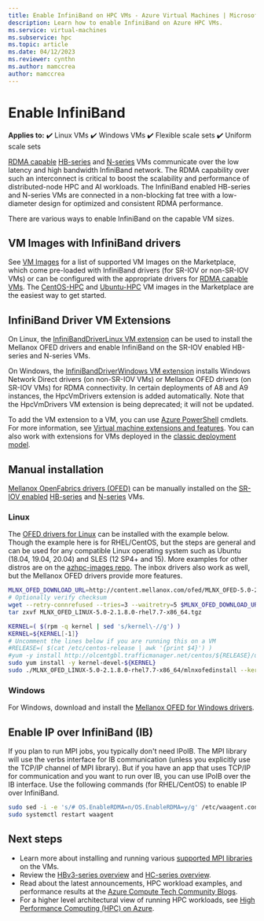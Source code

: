 ```yaml
---
title: Enable InfiniBand on HPC VMs - Azure Virtual Machines | Microsoft Docs
description: Learn how to enable InfiniBand on Azure HPC VMs. 
ms.service: virtual-machines
ms.subservice: hpc
ms.topic: article
ms.date: 04/12/2023
ms.reviewer: cynthn
ms.author: mamccrea
author: mamccrea
---
```


# Enable InfiniBand

**Applies to:** :heavy_check_mark: Linux VMs :heavy_check_mark: Windows VMs :heavy_check_mark: Flexible scale sets :heavy_check_mark: Uniform scale sets

[RDMA capable](../sizes-hpc.md#rdma-capable-instances) [HB-series](../sizes-hpc.md) and [N-series](../sizes-gpu.md) VMs communicate over the low latency and high bandwidth InfiniBand network. The RDMA capability over such an interconnect is critical to boost the scalability and performance of distributed-node HPC and AI workloads. The InfiniBand enabled HB-series and N-series VMs are connected in a non-blocking fat tree with a low-diameter design for optimized and consistent RDMA performance.

There are various ways to enable InfiniBand on the capable VM sizes.

## VM Images with InfiniBand drivers

See [VM Images](../configure.md#vm-images) for a list of supported VM Images on the Marketplace, which come pre-loaded with InfiniBand drivers (for SR-IOV or non-SR-IOV VMs) or can be configured with the appropriate drivers for [RDMA capable VMs](../sizes-hpc.md#rdma-capable-instances).  The [CentOS-HPC](../configure.md#centos-hpc-vm-images) and [Ubuntu-HPC](../configure.md#ubuntu-hpc-vm-images) VM images in the Marketplace are the easiest way to get started.

## InfiniBand Driver VM Extensions

On Linux, the [InfiniBandDriverLinux VM extension](hpc-compute-infiniband-linux.md) can be used to install the Mellanox OFED drivers and enable InfiniBand on the SR-IOV enabled HB-series and N-series VMs.

On Windows, the [InfiniBandDriverWindows VM extension](hpc-compute-infiniband-windows.md) installs Windows Network Direct drivers (on non-SR-IOV VMs) or Mellanox OFED drivers (on SR-IOV VMs) for RDMA connectivity. In certain deployments of A8 and A9 instances, the HpcVmDrivers extension is added automatically. Note that the HpcVmDrivers VM extension is being deprecated; it will not be updated.

To add the VM extension to a VM, you can use [Azure PowerShell](/powershell/azure/) cmdlets. For more information, see [Virtual machine extensions and features](overview.md). You can also work with extensions for VMs deployed in the [classic deployment model](/previous-versions/azure/virtual-machines/windows/classic/agents-and-extensions-classic).

## Manual installation

[Mellanox OpenFabrics drivers (OFED)](https://www.mellanox.com/products/InfiniBand-VPI-Software) can be manually installed on the [SR-IOV enabled](../sizes-hpc.md#rdma-capable-instances) [HB-series](../sizes-hpc.md) and [N-series](../sizes-gpu.md) VMs.

### Linux

The [OFED drivers for Linux](https://www.mellanox.com/products/infiniband-drivers/linux/mlnx_ofed) can be installed with the example below. Though the example here is for RHEL/CentOS, but the steps are general and can be used for any compatible Linux operating system such as Ubuntu (18.04, 19.04, 20.04) and SLES (12 SP4+ and 15). More examples for other distros are on the [azhpc-images repo](https://github.com/Azure/azhpc-images/blob/master/ubuntu/ubuntu-18.x/ubuntu-18.04-hpc/install_mellanoxofed.sh). The inbox drivers also work as well, but the Mellanox OFED drivers provide more features.

```bash
MLNX_OFED_DOWNLOAD_URL=http://content.mellanox.com/ofed/MLNX_OFED-5.0-2.1.8.0/MLNX_OFED_LINUX-5.0-2.1.8.0-rhel7.7-x86_64.tgz
# Optionally verify checksum
wget --retry-connrefused --tries=3 --waitretry=5 $MLNX_OFED_DOWNLOAD_URL
tar zxvf MLNX_OFED_LINUX-5.0-2.1.8.0-rhel7.7-x86_64.tgz

KERNEL=( $(rpm -q kernel | sed 's/kernel\-//g') )
KERNEL=${KERNEL[-1]}
# Uncomment the lines below if you are running this on a VM
#RELEASE=( $(cat /etc/centos-release | awk '{print $4}') )
#yum -y install http://olcentgbl.trafficmanager.net/centos/${RELEASE}/updates/x86_64/kernel-devel-${KERNEL}.rpm
sudo yum install -y kernel-devel-${KERNEL}
sudo ./MLNX_OFED_LINUX-5.0-2.1.8.0-rhel7.7-x86_64/mlnxofedinstall --kernel $KERNEL --kernel-sources /usr/src/kernels/${KERNEL} --add-kernel-support --skip-repo
```

### Windows

For Windows, download and install the [Mellanox OFED for Windows drivers](https://www.mellanox.com/products/adapter-software/ethernet/windows/winof-2).

## Enable IP over InfiniBand (IB)
If you plan to run MPI jobs, you typically don't need IPoIB. The MPI library will use the verbs interface for IB communication (unless you explicitly use the TCP/IP channel of MPI library). But if you have an app that uses TCP/IP for communication and you want to run over IB, you can use IPoIB over the IB interface. Use the following commands (for RHEL/CentOS) to enable IP over InfiniBand.

```bash
sudo sed -i -e 's/# OS.EnableRDMA=n/OS.EnableRDMA=y/g' /etc/waagent.conf
sudo systemctl restart waagent
```

## Next steps

- Learn more about installing and running various [supported MPI libraries](../setup-mpi.md) on the VMs.
- Review the [HBv3-series overview](../hbv3-series-overview.md) and [HC-series overview](../hc-series-overview.md).
- Read about the latest announcements, HPC workload examples, and performance results at the [Azure Compute Tech Community Blogs](https://techcommunity.microsoft.com/t5/azure-compute/bg-p/AzureCompute).
- For a higher level architectural view of running HPC workloads, see [High Performance Computing (HPC) on Azure](/azure/architecture/topics/high-performance-computing/).
